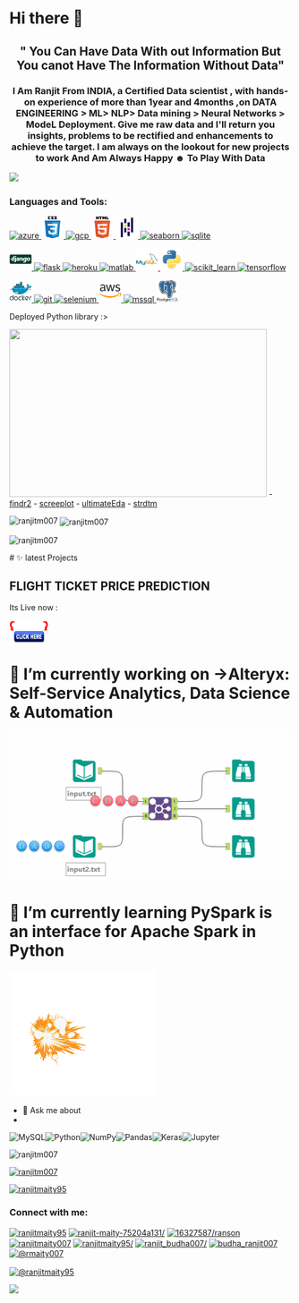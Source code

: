 # Hi there 👋 
<h2 align="center">" You Can Have Data With out Information But You canot Have The Information Without Data" </h1>
<h3 align="center">I Am Ranjit From INDIA, a Certified Data scientist , with hands-on experience of more than 1year and 4months ,on DATA ENGINEERING > ML> NLP> Data mining > Neural Networks > ModeL Deployment.  Give me raw data and I'll return you insights, problems to be rectified and enhancements to achieve the target. I am always on the lookout for new projects to work And  Am Always Happy  ☻ To Play With Data</h3>


![](https://quotes-github-readme.vercel.app/api?type=horizontal&theme=radical)






<h3 align="left">Languages and Tools:</h3>
<p align="left"> <a href="https://azure.microsoft.com/en-in/" target="_blank" rel="noreferrer"> <img src="https://www.vectorlogo.zone/logos/microsoft_azure/microsoft_azure-icon.svg" alt="azure" width="40" height="40"/> </a> <a href="https://www.w3schools.com/css/" target="_blank" rel="noreferrer"> <img src="https://raw.githubusercontent.com/devicons/devicon/master/icons/css3/css3-original-wordmark.svg" alt="css3" width="40" height="40"/> </a> <a href="https://cloud.google.com" target="_blank" rel="noreferrer"> <img src="https://www.vectorlogo.zone/logos/google_cloud/google_cloud-icon.svg" alt="gcp" width="40" height="40"/> </a></a>  <a href="https://www.w3.org/html/" target="_blank" rel="noreferrer"> <img src="https://raw.githubusercontent.com/devicons/devicon/master/icons/html5/html5-original-wordmark.svg" alt="html5" width="40" height="40"/> </a> <a href="https://pandas.pydata.org/" target="_blank" rel="noreferrer"> <img src="https://raw.githubusercontent.com/devicons/devicon/2ae2a900d2f041da66e950e4d48052658d850630/icons/pandas/pandas-original.svg" alt="pandas" width="40" height="40"/> </a> <a href="https://seaborn.pydata.org/" target="_blank" rel="noreferrer"> <img src="https://seaborn.pydata.org/_images/logo-mark-lightbg.svg" alt="seaborn" width="40" height="40"/> </a> <a href="https://www.sqlite.org/" target="_blank" rel="noreferrer"> <img src="https://www.vectorlogo.zone/logos/sqlite/sqlite-icon.svg" alt="sqlite" width="40" height="40"/> </a> </p>
<p align="left"> <a href="https://www.djangoproject.com/" target="_blank"> <img src="https://raw.githubusercontent.com/devicons/devicon/master/icons/django/django-original.svg" alt="django" width="40" height="40"/> </a> <a href="https://flask.palletsprojects.com/" target="_blank"> <img src="https://www.vectorlogo.zone/logos/pocoo_flask/pocoo_flask-icon.svg" alt="flask" width="40" height="40"/> </a> <a href="https://heroku.com" target="_blank"> <img src="https://www.vectorlogo.zone/logos/heroku/heroku-icon.svg" alt="heroku" width="40" height="40"/> </a> <a href="https://www.mathworks.com/" target="_blank"> <img src="https://upload.wikimedia.org/wikipedia/commons/2/21/Matlab_Logo.png" alt="matlab" width="40" height="40"/> </a> <a href="https://www.mysql.com/" target="_blank"> <img src="https://raw.githubusercontent.com/devicons/devicon/master/icons/mysql/mysql-original-wordmark.svg" alt="mysql" width="40" height="40"/> </a> <a href="https://www.python.org" target="_blank"> <img src="https://raw.githubusercontent.com/devicons/devicon/master/icons/python/python-original.svg" alt="python" width="40" height="40"/> </a> <a href="https://scikit-learn.org/" target="_blank"> <img src="https://upload.wikimedia.org/wikipedia/commons/0/05/Scikit_learn_logo_small.svg" alt="scikit_learn" width="40" height="40"/> </a> <a href="https://www.tensorflow.org" target="_blank"> <img src="https://www.vectorlogo.zone/logos/tensorflow/tensorflow-icon.svg" alt="tensorflow" width="40" height="40"/> </a> <p align="left"> <a href="https://www.docker.com/" target="_blank"> <img src="https://raw.githubusercontent.com/devicons/devicon/master/icons/docker/docker-original-wordmark.svg" alt="docker" width="40" height="40"/> </a> <a href="https://git-scm.com/" target="_blank"> <img src="https://www.vectorlogo.zone/logos/git-scm/git-scm-icon.svg" alt="git" width="40" height="40"/> </a> <a href="https://www.selenium.dev" target="_blank"> <img src="https://raw.githubusercontent.com/detain/svg-logos/780f25886640cef088af994181646db2f6b1a3f8/svg/selenium-logo.svg" alt="selenium" width="40" height="40"/> </a> <a align="left"> <a href="https://aws.amazon.com" target="_blank" rel="noreferrer"> <img src="https://raw.githubusercontent.com/devicons/devicon/master/icons/amazonwebservices/amazonwebservices-original-wordmark.svg" alt="aws" width="40" height="40"/> </a>  <a href="https://www.microsoft.com/en-us/sql-server" target="_blank" rel="noreferrer"> <img src="https://www.svgrepo.com/show/303229/microsoft-sql-server-logo.svg" alt="mssql" width="40" height="40"/> </a> <a href="https://www.postgresql.org" target="_blank" rel="noreferrer"> <img src="https://raw.githubusercontent.com/devicons/devicon/master/icons/postgresql/postgresql-original-wordmark.svg" alt="postgresql" width="40" height="40"/> </a> </p>
 
 Deployed Python library :>
 
   <img width="460" height="300" src="http://www.fillmurray.com/460/300">
 - <a href='https://pypi.org/project/findr2/'>findr2</a>
 - <a href='https://pypi.org/project/screeplot/'>screeplot</a>
 - <a href='https://pypi.org/project/ultimateEda/'>ultimateEda</a>
 - <a href='https://pypi.org/project/strdtm/'>strdtm</a>
 
                                            

<p><img align="left" src="https://github-readme-stats.vercel.app/api/top-langs?username=ranjitm007&show_icons=true&locale=en&layout=compact" alt="ranjitm007" /></p>

<p>&nbsp;<img align="center" src="https://github-readme-stats.vercel.app/api?username=ranjitm007&show_icons=true&locale=en" alt="ranjitm007" /></p>

<p><img align="center" src="https://github-readme-streak-stats.herokuapp.com/?user=ranjitm007&" alt="ranjitm007" /></p>
# ✨ latest Projects 

## FLIGHT TICKET PRICE PREDICTION

Its Live now :

<a href="https://ticket-price-web-app.herokuapp.com/" target="blank"><img align="center" src="https://github.com/RanjitM007/Images/blob/main/click-here-logo-button-gif-images-2.gif" alt="Live Now" height="40" width="70" /></a>


# 🔭 I’m currently working on →Alteryx: Self-Service Analytics, Data Science & Automation



![alteryx](https://github.com/RanjitM007/Images/blob/main/Example_3b.gif?raw=true)

# 🌱 I’m currently learning PySpark is an interface for Apache Spark in Python

![pyspark](https://github.com/RanjitM007/Images/blob/main/Z92e.gif?raw=true)

- 💬 Ask me about 
- 

<img alt="MySQL" src="https://img.shields.io/badge/mysql-%2300f.svg?style=for-the-badge&logo=mysql&logoColor=white"/><img alt="Python" src="https://img.shields.io/badge/python-%2314354C.svg?style=for-the-badge&logo=python&logoColor=white"/><img alt="NumPy" src="https://img.shields.io/badge/numpy-%23013243.svg?style=for-the-badge&logo=numpy&logoColor=white" /><img alt="Pandas" src="https://img.shields.io/badge/pandas-%23150458.svg?style=for-the-badge&logo=pandas&logoColor=white" /><img alt="Keras" src="https://img.shields.io/badge/Keras-%23D00000.svg?style=for-the-badge&logo=Keras&logoColor=white"/><img alt="Jupyter" src="https://img.shields.io/badge/Jupyter-%23F37626.svg?style=for-the-badge&logo=Jupyter&logoColor=white" />

 <p align="left"> <img src="https://komarev.com/ghpvc/?username=ranjitm007&label=Profile%20views&color=0e75b6&style=flat" alt="ranjitm007" /> </p>

<p align="left"> <a href="https://github.com/ryo-ma/github-profile-trophy"><img src="https://github-profile-trophy.vercel.app/?username=ranjitm007" alt="ranjitm007" /></a> </p>

<p align="left"> <a href="https://twitter.com/ranjitmaity95" target="blank"><img src="https://img.shields.io/twitter/follow/ranjitmaity95?logo=twitter&style=for-the-badge" alt="ranjitmaity95" /></a> </p>

<h3 align="left">Connect with me:</h3>
<p align="left">
<a href="https://twitter.com/ranjitmaity95" target="blank"><img align="center" src="https://raw.githubusercontent.com/rahuldkjain/github-profile-readme-generator/master/src/images/icons/Social/twitter.svg" alt="ranjitmaity95" height="30" width="40" /></a>
<a href="https://linkedin.com/in/ranjit-maity-75204a131/" target="blank"><img align="center" src="https://raw.githubusercontent.com/rahuldkjain/github-profile-readme-generator/master/src/images/icons/Social/linked-in-alt.svg" alt="ranjit-maity-75204a131/" height="30" width="40" /></a>
<a href="https://stackoverflow.com/users/16327587/ranson" target="blank"><img align="center" src="https://raw.githubusercontent.com/rahuldkjain/github-profile-readme-generator/master/src/images/icons/Social/stack-overflow.svg" alt="16327587/ranson" height="30" width="40" /></a>
<a href="https://kaggle.com/ranjitmaity007" target="blank"><img align="center" src="https://raw.githubusercontent.com/rahuldkjain/github-profile-readme-generator/master/src/images/icons/Social/kaggle.svg" alt="ranjitmaity007" height="30" width="40" /></a>
<a href="https://fb.com/ranjitmaity95/" target="blank"><img align="center" src="https://raw.githubusercontent.com/rahuldkjain/github-profile-readme-generator/master/src/images/icons/Social/facebook.svg" alt="ranjitmaity95/" height="30" width="40" /></a>
<a href="https://instagram.com/ranjit_budha007/" target="blank"><img align="center" src="https://raw.githubusercontent.com/rahuldkjain/github-profile-readme-generator/master/src/images/icons/Social/instagram.svg" alt="ranjit_budha007/" height="30" width="40" /></a>
<a href="https://www.hackerrank.com/budha_ranjit007" target="blank"><img align="center" src="https://raw.githubusercontent.com/rahuldkjain/github-profile-readme-generator/master/src/images/icons/Social/hackerrank.svg" alt="budha_ranjit007" height="30" width="40" /></a>
<a href="https://www.hackerearth.com/@rmaity007" target="blank"><img align="center" src="https://raw.githubusercontent.com/rahuldkjain/github-profile-readme-generator/master/src/images/icons/Social/hackerearth.svg" alt="@rmaity007" height="30" width="40" /></a>
</p><a href="https://medium.com/@ranjitmaity95" target="blank"><img align="center" src="https://raw.githubusercontent.com/rahuldkjain/github-profile-readme-generator/master/src/images/icons/Social/medium.svg" alt="@ranjitmaity95" height="30" width="40" /></a>
</p>
<img src="https://random-memer.herokuapp.com/" width="512px"/>

